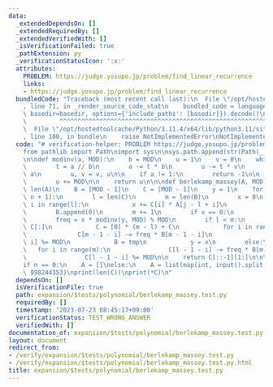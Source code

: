 ```yaml
---
data:
  _extendedDependsOn: []
  _extendedRequiredBy: []
  _extendedVerifiedWith: []
  _isVerificationFailed: true
  _pathExtension: py
  _verificationStatusIcon: ':x:'
  attributes:
    PROBLEM: https://judge.yosupo.jp/problem/find_linear_recurrence
    links:
    - https://judge.yosupo.jp/problem/find_linear_recurrence
  bundledCode: "Traceback (most recent call last):\n  File \"/opt/hostedtoolcache/Python/3.11.4/x64/lib/python3.11/site-packages/onlinejudge_verify/documentation/build.py\"\
    , line 71, in _render_source_code_stat\n    bundled_code = language.bundle(stat.path,\
    \ basedir=basedir, options={'include_paths': [basedir]}).decode()\n          \
    \         ^^^^^^^^^^^^^^^^^^^^^^^^^^^^^^^^^^^^^^^^^^^^^^^^^^^^^^^^^^^^^^^^^^^^^^^^^^^^^^^^^\n\
    \  File \"/opt/hostedtoolcache/Python/3.11.4/x64/lib/python3.11/site-packages/onlinejudge_verify/languages/python.py\"\
    , line 108, in bundle\n    raise NotImplementedError\nNotImplementedError\n"
  code: "# verification-helper: PROBLEM https://judge.yosupo.jp/problem/find_linear_recurrence\n\
    from pathlib import Path\nimport sys\n\nsys.path.append(str(Path(__file__).resolve().parent.parent.parent.parent))\n\
    \n\ndef modinv(a, MOD):\n    b = MOD\n    u = 1\n    v = 0\n    while b > 0:\n\
    \        t = a // b\n        a -= t * b\n        u -= t * v\n        a, b = b,\
    \ a\n        u, v = v, u\n\n    if a != 1:\n        return -1\n\n    if u != 0:\n\
    \        u += MOD\n\n    return u\n\n\ndef berlekamp_massey(A, MOD):\n    n =\
    \ len(A)\n    B = [MOD - 1]\n    C = [MOD - 1]\n    y = 1\n    for j in range(1,\
    \ n + 1):\n        l = len(C)\n        m = len(B)\n        x = 0\n        for\
    \ i in range(l):\n            x += C[i] * A[j - l + i]\n            x %= MOD\n\
    \        B.append(0)\n        m += 1\n        if x == 0:\n            continue\n\
    \        freq = x * modinv(y, MOD) % MOD\n        if l < m:\n            tmp =\
    \ C[:]\n            C = [0] * (m - l) + C\n            for i in range(m):\n  \
    \              C[m - 1 - i] -= freq * B[m - 1 - i]\n                C[m - 1 -\
    \ i] %= MOD\n            B = tmp\n            y = x\n        else:\n         \
    \   for i in range(m):\n                C[l - 1 - i] -= freq * B[m - 1 - i]\n\
    \                C[l - 1 - i] %= MOD\n\n    return C[::-1][1:]\n\n\nn = int(input())\n\
    if n == 0:\n    A = []\nelse:\n    A = list(map(int, input().split()))\nC = berlekamp_massey(A,\
    \ 998244353)\nprint(len(C))\nprint(*C)\n"
  dependsOn: []
  isVerificationFile: true
  path: expansion/$tests/polynomial/berlekamp_massey.test.py
  requiredBy: []
  timestamp: '2023-07-23 08:45:17+09:00'
  verificationStatus: TEST_WRONG_ANSWER
  verifiedWith: []
documentation_of: expansion/$tests/polynomial/berlekamp_massey.test.py
layout: document
redirect_from:
- /verify/expansion/$tests/polynomial/berlekamp_massey.test.py
- /verify/expansion/$tests/polynomial/berlekamp_massey.test.py.html
title: expansion/$tests/polynomial/berlekamp_massey.test.py
---
```

